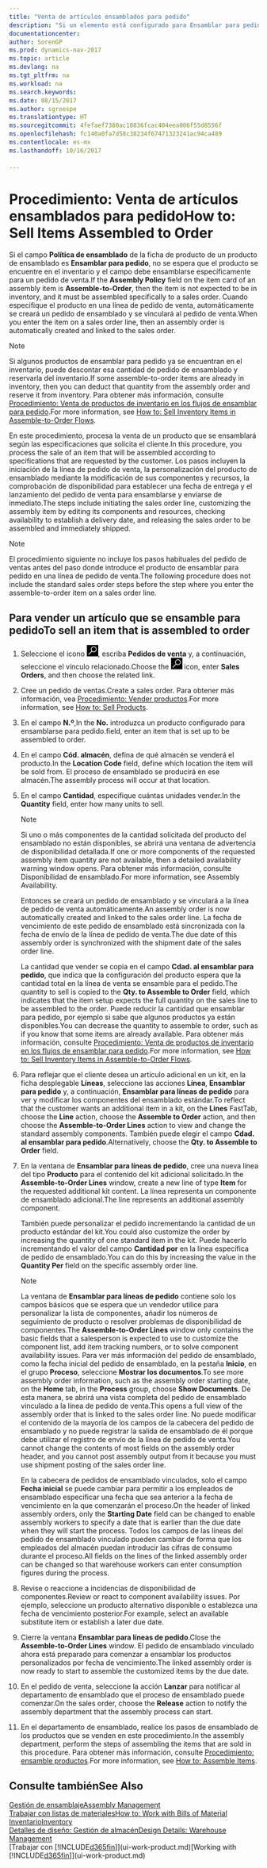 ```yaml
---
title: "Venta de artículos ensamblados para pedido"
description: "Si un elemento está configurado para Ensamblar para pedido, no se espera que se encuentre en el inventario y el campo debe ensamblarse específicamente para un pedido de venta. Cuando especifique el producto en una línea de pedido de venta, automáticamente se creará un pedido de ensamblado y se vinculará al pedido de venta."
documentationcenter: 
author: SorenGP
ms.prod: dynamics-nav-2017
ms.topic: article
ms.devlang: na
ms.tgt_pltfrm: na
ms.workload: na
ms.search.keywords: 
ms.date: 08/15/2017
ms.author: sgroespe
ms.translationtype: HT
ms.sourcegitcommit: 4fefaef7380ac10836fcac404eea006f55d8556f
ms.openlocfilehash: fc140a0fa7d58c38234f67471323241ac94ca489
ms.contentlocale: es-mx
ms.lasthandoff: 10/16/2017

---
```

# <a name="how-to-sell-items-assembled-to-order"></a><span data-ttu-id="0cdcb-104">Procedimiento: Venta de artículos ensamblados para pedido</span><span class="sxs-lookup"><span data-stu-id="0cdcb-104">How to: Sell Items Assembled to Order</span></span>
<span data-ttu-id="0cdcb-105">Si el campo **Política de ensamblado** de la ficha de producto de un producto de ensamblado es **Ensamblar para pedido**, no se espera que el producto se encuentre en el inventario y el campo debe ensamblarse específicamente para un pedido de venta.</span><span class="sxs-lookup"><span data-stu-id="0cdcb-105">If the **Assembly Policy** field on the item card of an assembly item is **Assemble-to-Order**, then the item is not expected to be in inventory, and it must be assembled specifically to a sales order.</span></span> <span data-ttu-id="0cdcb-106">Cuando especifique el producto en una línea de pedido de venta, automáticamente se creará un pedido de ensamblado y se vinculará al pedido de venta.</span><span class="sxs-lookup"><span data-stu-id="0cdcb-106">When you enter the item on a sales order line, then an assembly order is automatically created and linked to the sales order.</span></span>  

> [!NOTE]  
>  <span data-ttu-id="0cdcb-107">Si algunos productos de ensamblar para pedido ya se encuentran en el inventario, puede descontar esa cantidad de pedido de ensamblado y reservarla del inventario.</span><span class="sxs-lookup"><span data-stu-id="0cdcb-107">If some assemble-to-order items are already in inventory, then you can deduct that quantity from the assembly order and reserve it from inventory.</span></span> <span data-ttu-id="0cdcb-108">Para obtener más información, consulte [Procedimiento: Venta de productos de inventario en los flujos de ensamblar para pedido](assembly-how-to-sell-assemble-to-order-items-and-inventory-items-together.md).</span><span class="sxs-lookup"><span data-stu-id="0cdcb-108">For more information, see [How to: Sell Inventory Items in Assemble-to-Order Flows](assembly-how-to-sell-assemble-to-order-items-and-inventory-items-together.md).</span></span>  

<span data-ttu-id="0cdcb-109">En este procedimiento, procesa la venta de un producto que se ensamblará según las especificaciones que solicita el cliente.</span><span class="sxs-lookup"><span data-stu-id="0cdcb-109">In this procedure, you process the sale of an item that will be assembled according to specifications that are requested by the customer.</span></span> <span data-ttu-id="0cdcb-110">Los pasos incluyen la iniciación de la línea de pedido de venta, la personalización del producto de ensamblado mediante la modificación de sus componentes y recursos, la comprobación de disponibilidad para establecer una fecha de entrega y el lanzamiento del pedido de venta para ensamblarse y enviarse de inmediato.</span><span class="sxs-lookup"><span data-stu-id="0cdcb-110">The steps include initiating the sales order line, customizing the assembly item by editing its components and resources, checking availability to establish a delivery date, and releasing the sales order to be assembled and immediately shipped.</span></span>  

> [!NOTE]  
>  <span data-ttu-id="0cdcb-111">El procedimiento siguiente no incluye los pasos habituales del pedido de ventas antes del paso donde introduce el producto de ensamblar para pedido en una línea de pedido de venta.</span><span class="sxs-lookup"><span data-stu-id="0cdcb-111">The following procedure does not include the standard sales order steps before the step where you enter the assemble-to-order item on a sales order line.</span></span>  

## <a name="to-sell-an-item-that-is-assembled-to-order"></a><span data-ttu-id="0cdcb-112">Para vender un artículo que se ensamble para pedido</span><span class="sxs-lookup"><span data-stu-id="0cdcb-112">To sell an item that is assembled to order</span></span>  
1.  <span data-ttu-id="0cdcb-113">Seleccione el icono ![Buscar página o informe](media/ui-search/search_small.png "icono Buscar página o informe"), escriba **Pedidos de venta** y, a continuación, seleccione el vínculo relacionado.</span><span class="sxs-lookup"><span data-stu-id="0cdcb-113">Choose the ![Search for Page or Report](media/ui-search/search_small.png "Search for Page or Report icon") icon, enter **Sales Orders**, and then choose the related link.</span></span>  
2.  <span data-ttu-id="0cdcb-114">Cree un pedido de ventas.</span><span class="sxs-lookup"><span data-stu-id="0cdcb-114">Create a sales order.</span></span> <span data-ttu-id="0cdcb-115">Para obtener más información, vea [Procedimiento: Vender productos](sales-how-sell-products.md).</span><span class="sxs-lookup"><span data-stu-id="0cdcb-115">For more information, see [How to: Sell Products](sales-how-sell-products.md).</span></span>  
3.  <span data-ttu-id="0cdcb-116">En el campo **N.º**,</span><span class="sxs-lookup"><span data-stu-id="0cdcb-116">In the **No.**</span></span> <span data-ttu-id="0cdcb-117">introduzca un producto configurado para ensamblarse para pedido.</span><span class="sxs-lookup"><span data-stu-id="0cdcb-117">field, enter an item that is set up to be assembled to order.</span></span>  
4.  <span data-ttu-id="0cdcb-118">En el campo **Cód. almacén**, defina de qué almacén se venderá el producto.</span><span class="sxs-lookup"><span data-stu-id="0cdcb-118">In the **Location Code** field, define which location the item will be sold from.</span></span> <span data-ttu-id="0cdcb-119">El proceso de ensamblado se producirá en ese almacén.</span><span class="sxs-lookup"><span data-stu-id="0cdcb-119">The assembly process will occur at that location.</span></span>  
5.  <span data-ttu-id="0cdcb-120">En el campo **Cantidad**, especifique cuántas unidades vender.</span><span class="sxs-lookup"><span data-stu-id="0cdcb-120">In the **Quantity** field, enter how many units to sell.</span></span>  

    > [!NOTE]  
    >  <span data-ttu-id="0cdcb-121">Si uno o más componentes de la cantidad solicitada del producto del ensamblado no están disponibles, se abrirá una ventana de advertencia de disponibilidad detallada.</span><span class="sxs-lookup"><span data-stu-id="0cdcb-121">If one or more components of the requested assembly item quantity are not available, then a detailed availability warning window opens.</span></span> <span data-ttu-id="0cdcb-122">Para obtener más información, consulte Disponibilidad de ensamblado.</span><span class="sxs-lookup"><span data-stu-id="0cdcb-122">For more information, see Assembly Availability.</span></span>  

    <span data-ttu-id="0cdcb-123">Entonces se creará un pedido de ensamblado y se vinculará a la línea de pedido de venta automáticamente.</span><span class="sxs-lookup"><span data-stu-id="0cdcb-123">An assembly order is now automatically created and linked to the sales order line.</span></span> <span data-ttu-id="0cdcb-124">La fecha de vencimiento de este pedido de ensamblado está sincronizada con la fecha de envío de la línea de pedido de venta.</span><span class="sxs-lookup"><span data-stu-id="0cdcb-124">The due date of this assembly order is synchronized with the shipment date of the sales order line.</span></span>  

    <span data-ttu-id="0cdcb-125">La cantidad que vender se copia en el campo **Cdad. al ensamblar para pedido**, que indica que la configuración del producto espera que la cantidad total en la línea de venta se ensamble para el pedido.</span><span class="sxs-lookup"><span data-stu-id="0cdcb-125">The quantity to sell is copied to the **Qty. to Assemble to Order** field, which indicates that the item setup expects the full quantity on the sales line to be assembled to the order.</span></span> <span data-ttu-id="0cdcb-126">Puede reducir la cantidad que ensamblar para pedido, por ejemplo si sabe que algunos productos ya están disponibles.</span><span class="sxs-lookup"><span data-stu-id="0cdcb-126">You can decrease the quantity to assemble to order, such as if you know that some items are already available.</span></span> <span data-ttu-id="0cdcb-127">Para obtener más información, consulte [Procedimiento: Venta de productos de inventario en los flujos de ensamblar para pedido](assembly-how-to-sell-inventory-items-in-assemble-to-order-flows.md).</span><span class="sxs-lookup"><span data-stu-id="0cdcb-127">For more information, see [How to: Sell Inventory Items in Assemble-to-Order Flows](assembly-how-to-sell-inventory-items-in-assemble-to-order-flows.md).</span></span>  

6.  <span data-ttu-id="0cdcb-128">Para reflejar que el cliente desea un artículo adicional en un kit, en la ficha desplegable **Líneas**, seleccione las acciones **Línea**, **Ensamblar para pedido** y, a continuación, **Ensamblar para líneas de pedido** para ver y modificar los componentes del ensamblado estándar.</span><span class="sxs-lookup"><span data-stu-id="0cdcb-128">To reflect that the customer wants an additional item in a kit, on the **Lines** FastTab, choose the **Line** action, choose the **Assemble to Order** action, and then choose the **Assemble-to-Order Lines** action to view and change the standard assembly components.</span></span> <span data-ttu-id="0cdcb-129">También puede elegir el campo **Cdad. al ensamblar para pedido**.</span><span class="sxs-lookup"><span data-stu-id="0cdcb-129">Alternatively, choose the **Qty. to Assemble to Order** field.</span></span>  
7.  <span data-ttu-id="0cdcb-130">En la ventana de **Ensamblar para líneas de pedido**, cree una nueva línea del tipo **Producto** para el contenido del kit adicional solicitado.</span><span class="sxs-lookup"><span data-stu-id="0cdcb-130">In the **Assemble-to-Order Lines** window, create a new line of type **Item** for the requested additional kit content.</span></span> <span data-ttu-id="0cdcb-131">La línea representa un componente de ensamblado adicional.</span><span class="sxs-lookup"><span data-stu-id="0cdcb-131">The line represents an additional assembly component.</span></span>  

    <span data-ttu-id="0cdcb-132">También puede personalizar el pedido incrementando la cantidad de un producto estándar del kit.</span><span class="sxs-lookup"><span data-stu-id="0cdcb-132">You could also customize the order by increasing the quantity of one standard item in the kit.</span></span> <span data-ttu-id="0cdcb-133">Puede hacerlo incrementando el valor del campo **Cantidad por** en la línea específica de pedido de ensamblado.</span><span class="sxs-lookup"><span data-stu-id="0cdcb-133">You can do this by increasing the value in the **Quantity Per** field on the specific assembly order line.</span></span>  

    > [!NOTE]  
    >  <span data-ttu-id="0cdcb-134">La ventana de **Ensamblar para líneas de pedido** contiene solo los campos básicos que se espera que un vendedor utilice para personalizar la lista de componentes, añadir los números de seguimiento de producto o resolver problemas de disponibilidad de componentes.</span><span class="sxs-lookup"><span data-stu-id="0cdcb-134">The **Assemble-to-Order Lines** window only contains the basic fields that a salesperson is expected to use to customize the component list, add item tracking numbers, or to solve component availability issues.</span></span> <span data-ttu-id="0cdcb-135">Para ver más información del pedido de ensamblado, como la fecha inicial del pedido de ensamblado, en la pestaña **Inicio**, en el grupo **Proceso**, seleccione **Mostrar los documentos**.</span><span class="sxs-lookup"><span data-stu-id="0cdcb-135">To see more assembly order information, such as the assembly order starting date, on the **Home** tab, in the **Process** group, choose **Show Documents**.</span></span> <span data-ttu-id="0cdcb-136">De esta manera, se abrirá una vista completa del pedido de ensamblado vinculado a la línea de pedido de venta.</span><span class="sxs-lookup"><span data-stu-id="0cdcb-136">This opens a full view of the assembly order that is linked to the sales order line.</span></span> <span data-ttu-id="0cdcb-137">No puede modificar el contenido de la mayoría de los campos de la cabecera del pedido de ensamblado y no puede registrar la salida de ensamblado de él porque debe utilizar el registro de envío de la línea de pedido de venta.</span><span class="sxs-lookup"><span data-stu-id="0cdcb-137">You cannot change the contents of most fields on the assembly order header, and you cannot post assembly output from it because you must use shipment posting of the sales order line.</span></span>  
    >   
    >  <span data-ttu-id="0cdcb-138">En la cabecera de pedidos de ensamblado vinculados, solo el campo **Fecha inicial** se puede cambiar para permitir a los empleados de ensamblado especificar una fecha que sea anterior a la fecha de vencimiento en la que comenzarán el proceso.</span><span class="sxs-lookup"><span data-stu-id="0cdcb-138">On the header of linked assembly orders, only the **Starting Date** field can be changed to enable assembly workers to specify a date that is earlier than the due date when they will start the process.</span></span> <span data-ttu-id="0cdcb-139">Todos los campos de las líneas del pedido de ensamblado vinculado pueden cambiar de forma que los empleados del almacén puedan introducir las cifras de consumo durante el proceso.</span><span class="sxs-lookup"><span data-stu-id="0cdcb-139">All fields on the lines of the linked assembly order can be changed so that warehouse workers can enter consumption figures during the process.</span></span>  

8.  <span data-ttu-id="0cdcb-140">Revise o reaccione a incidencias de disponibilidad de componentes.</span><span class="sxs-lookup"><span data-stu-id="0cdcb-140">Review or react to component availability issues.</span></span> <span data-ttu-id="0cdcb-141">Por ejemplo, seleccione un producto alternativo disponible o establezca una fecha de vencimiento posterior.</span><span class="sxs-lookup"><span data-stu-id="0cdcb-141">For example, select an available substitute item or establish a later due date.</span></span>  
9. <span data-ttu-id="0cdcb-142">Cierre la ventana **Ensamblar para líneas de pedido**.</span><span class="sxs-lookup"><span data-stu-id="0cdcb-142">Close the **Assemble-to-Order Lines** window.</span></span> <span data-ttu-id="0cdcb-143">El pedido de ensamblado vinculado ahora está preparado para comenzar a ensamblar los productos personalizados por fecha de vencimiento.</span><span class="sxs-lookup"><span data-stu-id="0cdcb-143">The linked assembly order is now ready to start to assemble the customized items by the due date.</span></span>  
10. <span data-ttu-id="0cdcb-144">En el pedido de venta, seleccione la acción **Lanzar** para notificar al departamento de ensamblado que el proceso de ensamblado puede comenzar.</span><span class="sxs-lookup"><span data-stu-id="0cdcb-144">On the sales order, choose the **Release** action to notify the assembly department that the assembly process can start.</span></span>  
11. <span data-ttu-id="0cdcb-145">En el departamento de ensamblado, realice los pasos de ensamblado de los productos que se venden en este procedimiento.</span><span class="sxs-lookup"><span data-stu-id="0cdcb-145">In the assembly department, perform the steps of assembling the items that are sold in this procedure.</span></span> <span data-ttu-id="0cdcb-146">Para obtener más información, consulte [Procedimiento: ensamble productos](assembly-how-to-assemble-items.md).</span><span class="sxs-lookup"><span data-stu-id="0cdcb-146">For more information, see [How to: Assemble Items](assembly-how-to-assemble-items.md).</span></span>  

## <a name="see-also"></a><span data-ttu-id="0cdcb-147">Consulte también</span><span class="sxs-lookup"><span data-stu-id="0cdcb-147">See Also</span></span>  
[<span data-ttu-id="0cdcb-148">Gestión de ensamblaje</span><span class="sxs-lookup"><span data-stu-id="0cdcb-148">Assembly Management</span></span>](assembly-assemble-items.md)  
[<span data-ttu-id="0cdcb-149">Trabajar con listas de materiales</span><span class="sxs-lookup"><span data-stu-id="0cdcb-149">How to: Work with Bills of Material</span></span>](inventory-how-work-BOMs.md)  
[<span data-ttu-id="0cdcb-150">Inventario</span><span class="sxs-lookup"><span data-stu-id="0cdcb-150">Inventory</span></span>](inventory-manage-inventory.md)  
[<span data-ttu-id="0cdcb-151">Detalles de diseño: Gestión de almacén</span><span class="sxs-lookup"><span data-stu-id="0cdcb-151">Design Details: Warehouse Management</span></span>](design-details-warehouse-management.md)  
<span data-ttu-id="0cdcb-152">[Trabajar con [!INCLUDE[d365fin](includes/d365fin_md.md)]](ui-work-product.md)</span><span class="sxs-lookup"><span data-stu-id="0cdcb-152">[Working with [!INCLUDE[d365fin](includes/d365fin_md.md)]](ui-work-product.md)</span></span>

